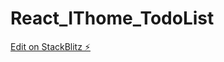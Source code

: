 # React_IThome_TodoList

[Edit on StackBlitz ⚡️](https://stackblitz.com/edit/stackblitz-starters-ghm6jr)